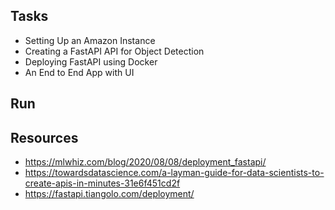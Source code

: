 ## Tasks 

- Setting Up an Amazon Instance
- Creating a FastAPI API for Object Detection
- Deploying FastAPI using Docker
- An End to End App with UI

## Run

## Resources 

- https://mlwhiz.com/blog/2020/08/08/deployment_fastapi/
- https://towardsdatascience.com/a-layman-guide-for-data-scientists-to-create-apis-in-minutes-31e6f451cd2f
- https://fastapi.tiangolo.com/deployment/

